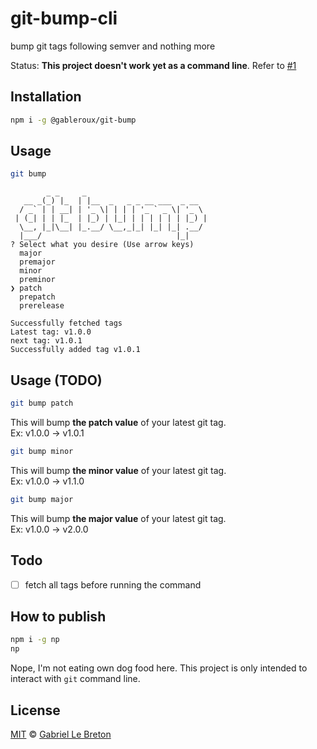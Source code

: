 # git-bump-cli

bump git tags following semver and nothing more

Status: **This project doesn't work yet as a command line**. Refer to [#1](https://github.com/GabLeRoux/git-bump-cli/issues/1)

## Installation

```bash
npm i -g @gableroux/git-bump
```

## Usage

```bash
git bump
```

```
        _ _     _
   __ _(_) |_  | |__  _   _ _ __ ___  _ __
  / _` | | __| | '_ \| | | | '_ ` _ \| '_ \
 | (_| | | |_  | |_) | |_| | | | | | | |_) |
  \__, |_|\__| |_.__/ \__,_|_| |_| |_| .__/
  |___/                              |_|
? Select what you desire (Use arrow keys)
  major
  premajor
  minor
  preminor
❯ patch
  prepatch
  prerelease
```

```
Successfully fetched tags
Latest tag: v1.0.0
next tag: v1.0.1
Successfully added tag v1.0.1
```

## Usage (TODO)

```bash
git bump patch
```

This will bump **the patch value** of your latest git tag.  
Ex: v1.0.0 -> v1.0.1

```bash
git bump minor
```

This will bump **the minor value** of your latest git tag.  
Ex: v1.0.0 -> v1.1.0

```bash
git bump major
```

This will bump **the major value** of your latest git tag.  
Ex: v1.0.0 -> v2.0.0

## Todo

- [ ] fetch all tags before running the command

## How to publish

```bash
npm i -g np
np
```

Nope, I'm not eating own dog food here. This project is only intended to interact with `git` command line.

## License

[MIT](LICENSE.md) © [Gabriel Le Breton](https://gableroux.com)

